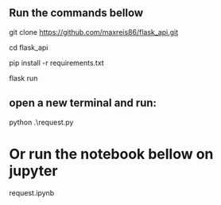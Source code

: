## Run the commands bellow

git clone https://github.com/maxreis86/flask_api.git

cd flask_api

pip install -r requirements.txt

flask run

## open a new terminal and run:
python .\request.py

# Or run the notebook bellow on jupyter
request.ipynb